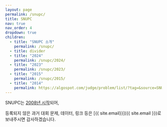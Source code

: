 ```yaml
---
layout: page
permalink: /snupc/
title: SNUPC
nav: true
nav_order: 4
dropdown: true
children:
  - title: "SNUPC 소개"
    permalink: /snupc/
  - title: divider
  - title: "2024"
    permalink: /snupc/2024/
  - title: "2023"
    permalink: /snupc/2023/
  - title: "2015"
    permalink: /snupc/2015/
  - title: "2014"
    permalink: https://algospot.com/judge/problem/list/?tag=&source=SNUTOC+2014&author=
---
```


SNUPC는 [2008년 시작](https://algospot.com/forum/read/139/)되어, 

등록되지 않은 과거 대회 문제, 데이터, 링크 등은 [{{ site.email}}]({{ site.email }})로 보내주시면 감사하겠습니다.
